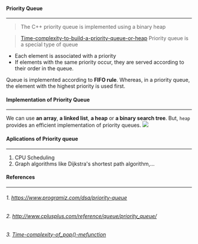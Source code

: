 #### Priority Queue
___
> The C++ priority queue is implemented using a binary heap

> [Time-complexity-to-build-a-priority-queue-or-heap](https://stackoverflow.com/questions/44650882/time-complexity-of-a-priority-queue-in-c)
Priority queue is a special type of queue
- Each element is associated with a priority 
- If elements with the same priority occur, they are served according to their order in the queue.

Queue is implemented according to **FIFO rule**. Whereas, in a priority queue, the element with the highest priority is used first.

#### Implementation of Priority Queue
___
We can use **an array**, **a linked list**, **a heap** or **a binary search tree**.
But, `heap` provides an efficient implementation of priority queues.
![](https://images.slideplayer.com/30/9567563/slides/slide_3.jpg)
#### Aplications of Priority queue
___
1. CPU Scheduling
2. Graph algorithms like Dijkstra's shortest path algorithm,...

#### References
___
###### 1. https://www.programiz.com/dsa/priority-queue
###### 2. http://www.cplusplus.com/reference/queue/priority_queue/
###### 3. [Time-complexity-of_pop()-mefunction](https://www.quora.com/Why-is-the-complexity-of-pop-function-of-a-standard-C++-priority-queue-O-log-n)
